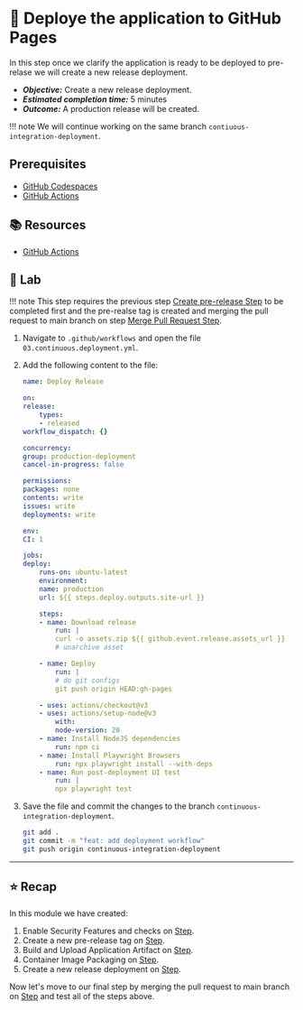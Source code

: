 # :test_tube: Deploye the application to GitHub Pages

In this step once we clarify the application is ready to be deployed to pre-relase we will create a new release deployment.

- _**Objective:**_ Create a new release deployment.
- _**Estimated completion time:**_ 5 minutes
- _**Outcome:**_ A production release will be created.

!!! note
    We will continue working on the same branch `contiuous-integration-deployment`.

## Prerequisites

- [GitHub Codespaces](#)
- [GitHub Actions](#)

## :books: Resources

- [GitHub Actions](https://docs.github.com/en/actions)

## :pencil: Lab

!!! note
    This step requires the previous step [Create pre-release Step](../02.md) to be completed first and the pre-realse tag is created and merging the pull request to main branch on step [Merge Pull Request Step](../04.md).

1. Navigate to `.github/workflows` and open the file `03.continuous.deployment.yml`.
2. Add the following content to the file:

    ```yml
    name: Deploy Release
    
    on:
    release:
        types:
        - released
    workflow_dispatch: {}
    
    concurrency:
    group: production-deployment
    cancel-in-progress: false
    
    permissions:
    packages: none
    contents: write
    issues: write
    deployments: write
    
    env:
    CI: 1
    
    jobs:
    deploy:
        runs-on: ubuntu-latest
        environment:
        name: production
        url: ${{ steps.deploy.outputs.site-url }}
    
        steps:
        - name: Download release
            run: |
            curl -o assets.zip ${{ github.event.release.assets_url }}
            # unarchive asset
    
        - name: Deploy
            run: |
            # do git configs
            git push origin HEAD:gh-pages
    
        - uses: actions/checkout@v3
        - uses: actions/setup-node@v3
            with:
            node-version: 20
        - name: Install NodeJS dependencies
            run: npm ci
        - name: Install Playwright Browsers
            run: npx playwright install --with-deps
        - name: Run post-deployment UI test
            run: |
            npx playwright test
    ```
 

3. Save the file and commit the changes to the branch `continuous-integration-deployment`.
    
    ```bash
    git add .
    git commit -m "feat: add deployment workflow"
    git push origin continuous-integration-deployment
    ```

---

## :star: Recap

In this module we have created:

1. Enable Security Features and checks on [Step](../00.md).
2. Create a new pre-release tag on [Step](../01.md).
3. Build and Upload Application Artifact on [Step](../02.md).
4. Container Image Packaging on [Step](../02-extra.md).
5. Create a new release deployment on [Step](../03.md).

Now let's move to our final step by merging the pull request to main branch on [Step](../04.md) and test all of the steps above.
